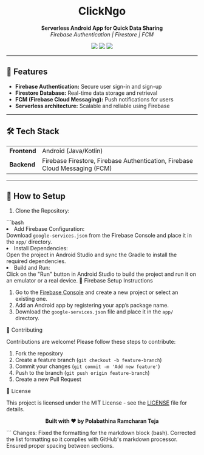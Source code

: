 <h1 align="center">ClickNgo</h1>

<p align="center">
  <b>Serverless Android App for Quick Data Sharing</b><br>
  <i>Firebase Authentication | Firestore | FCM</i>
</p>

<p align="center">
  <img src="https://img.shields.io/badge/Platform-Android-brightgreen">
  <img src="https://img.shields.io/badge/Backend-Firebase-blue">
  <img src="https://img.shields.io/badge/Language-Kotlin/Java-orange">
</p>

---

## 🚀 Features

<ul>
  <li><b>Firebase Authentication:</b> Secure user sign-in and sign-up</li>
  <li><b>Firestore Database:</b> Real-time data storage and retrieval</li>
  <li><b>FCM (Firebase Cloud Messaging):</b> Push notifications for users</li>
  <li><b>Serverless architecture:</b> Scalable and reliable using Firebase</li>
</ul>

---

## 🛠️ Tech Stack

<table>
  <tr>
    <td><b>Frontend</b></td>
    <td>Android (Java/Kotlin)</td>
  </tr>
  <tr>
    <td><b>Backend</b></td>
    <td>Firebase Firestore, Firebase Authentication, Firebase Cloud Messaging (FCM)</td>
  </tr>
</table>

---

## 📲 How to Setup

<ol>
  <li>Clone the Repository:</li>
</ol>
  ```bash
  
 <li>Add Firebase Configuration:</li> Download <code>google-services.json</code> from the Firebase Console and place it in the <code>app/</code> directory. <li>Install Dependencies:</li> Open the project in Android Studio and sync the Gradle to install the required dependencies. <li>Build and Run:</li> Click on the "Run" button in Android Studio to build the project and run it on an emulator or a real device. </ol>
🔧 Firebase Setup Instructions

<ol> <li>Go to the <a href="https://console.firebase.google.com/" target="_blank">Firebase Console</a> and create a new project or select an existing one.</li> <li>Add an Android app by registering your app’s package name.</li> <li>Download the <code>google-services.json</code> file and place it in the <code>app/</code> directory.</li> </ol>
🤝 Contributing

Contributions are welcome! Please follow these steps to contribute:

<ol> <li>Fork the repository</li> <li>Create a feature branch (<code>git checkout -b feature-branch</code>)</li> <li>Commit your changes (<code>git commit -m 'Add new feature'</code>)</li> <li>Push to the branch (<code>git push origin feature-branch</code>)</li> <li>Create a new Pull Request</li> </ol>
📝 License

This project is licensed under the MIT License - see the <a href="https://github.com/print-ramcharan/click-N-Go/blob/main/LICENSE">LICENSE</a> file for details.

<p align="center"> <b>Built with ❤️ by Polabathina Ramcharan Teja</b> </p> ```
Changes:
Fixed the formatting for the markdown block (bash).
Corrected the list formatting so it complies with GitHub's markdown processor.
Ensured proper spacing between sections.
